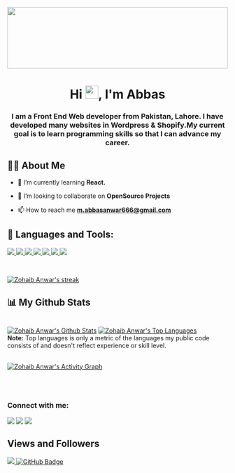 <a href="#"><img width="100%" height="140px" style="object-fit:cover; object-position: center;" src="https://images.unsplash.com/photo-1605379399642-870262d3d051?ixid=MnwxMjA3fDB8MHxzZWFyY2h8Mnx8cHJvZ3JhbW1pbmd8ZW58MHx8MHx8&ixlib=rb-1.2.1&auto=format&fit=crop&w=500&q=60" height="175px"/></a>

<h1 align="center">Hi <img src="https://raw.githubusercontent.com/MartinHeinz/MartinHeinz/master/wave.gif" width="30px">, I'm Abbas</h1>
<h3 align="center" >I am a Front End Web developer from Pakistan, Lahore. I have developed many websites in Wordpress & Shopify.My current goal is to learn programming skills so that I can advance my career.</h3>



## 🙋‍♂️ **About Me**

- 🌱 I’m currently learning **React.**

- 👯 I’m looking to collaborate on **OpenSource Projects**

<!-- - 👨‍💻 All of my projects are available at **[My Portfolio](https://iamzohaibanwar.github.io/Portfolio/)** -->

- 📫 How to reach me **m.abbasanwar666@gmail.com**



## 🚀 Languages and Tools:

<p align="left"> 
    <a href="https://developer.mozilla.org/en-US/docs/Web/JavaScript" target="_blank"> <img src="https://img.icons8.com/color/48/000000/javascript.png"/> </a> 
    <a href="https://www.w3.org/html/" target="_blank"> <img src="https://img.icons8.com/color/48/000000/html-5.png"/> </a> 
    <a href="https://www.w3schools.com/css/" target="_blank"> <img src="https://img.icons8.com/color/48/000000/css3.png"/> </a> 
    <a href="https://getbootstrap.com" target="_blank"> <img src="https://img.icons8.com/color/48/000000/bootstrap.png"/> </a> 
    <a href="https://git-scm.com/" target="_blank"> <img src="https://img.icons8.com/color/48/000000/git.png"/> </a>
    <a href="https://reactjs.org/" target="_blank"> <img src="https://img.icons8.com/color/48/000000/react-native.png"/> </a> 
    <a href="https://wordpress.org/" target="_blank"> <img src="https://img.icons8.com/fluency/48/000000/wordpress.png"/> </a> 
       
</p>

<!-- [![React Badge](https://img.shields.io/badge/-React-61DBFB?style=for-the-badge&labelColor=black&logo=react&logoColor=61DBFB)](#)  [![Javascript Badge](https://img.shields.io/badge/-Javascript-F0DB4F?style=for-the-badge&labelColor=black&logo=javascript&logoColor=F0DB4F)](#) [![Typescript Badge](https://img.shields.io/badge/-Typescript-007acc?style=for-the-badge&labelColor=black&logo=typescript&logoColor=007acc)](#) [![Nodejs Badge](https://img.shields.io/badge/-Nodejs-3C873A?style=for-the-badge&labelColor=black&logo=node.js&logoColor=3C873A)](#) [![GraphQL Badge](https://img.shields.io/badge/-GraphQl-e535ab?style=for-the-badge&labelColor=black&logo=node.js&logoColor=e535ab)](#) -->
<br/>

<p align="left">
    <a href="https://github.com/Abbaskhan101/github-readme-streak-stats">
        <img title="🔥 Get streak stats for your profile at git.io/streak-stats" alt="Zohaib Anwar's streak" src="https://github-readme-streak-stats.herokuapp.com/?user=Abbaskhan101&theme=black-ice&hide_border=true&stroke=0000&background=060A0CD0"/>
    </a>
</p>

## 📊 **My Github Stats**

  <br/>
    <a href="https://github.com/Abbaskhan101/github-readme-stats"><img alt="Zohaib Anwar's Github Stats" src="https://github-readme-stats.vercel.app/api?username=Abbaskhan101&show_icons=true&count_private=true&theme=react&hide_border=true&bg_color=0D1117" /></a>
  <a href="https://github.com/Abbaskhan101/github-readme-stats"><img alt="Zohaib Anwar's Top Languages" src="https://github-readme-stats.vercel.app/api/top-langs/?username=Abbaskhan101&langs_count=8&count_private=true&layout=compact&theme=react&hide_border=true&bg_color=0D1117" /></a>
  <br/>
  <b>Note:</b> Top languages is only a metric of the languages my public code consists of and doesn't reflect experience or skill level.


<br/>
<br/>

<a href="https://github.com/Abbaskhan101/github-readme-activity-graph"><img alt="Zohaib Anwar's Activity Graph" src="https://activity-graph.herokuapp.com/graph?username=Abbaskhan101&bg_color=0D1117&color=5BCDEC&line=5BCDEC&point=FFFFFF&hide_border=true" /></a>

<br/>
<br/>

### **Connect with me:**
<p align="left">

<a href = "#"><img src="https://img.icons8.com/fluent/48/000000/linkedin.png"/></a>
<a href = "https://twitter.com/muzammilabbas77"><img src="https://img.icons8.com/fluent/48/000000/twitter.png"/></a>
<a href = "https://web.facebook.com/muzammil.abbas.5855594"><img src="https://img.icons8.com/fluency/48/000000/facebook.png"/></a>


</p>

## **Views and Followers**
<a href="https://github.com/Meghna-DAS/github-profile-views-counter">
    <img src="https://komarev.com/ghpvc/?username=Abbaskhan101">
</a>
<a href="https://github.com/Abbaskhan101?tab=followers"><img src="https://img.shields.io/github/followers/Abbaskhan101?label=Followers&style=social" alt="GitHub Badge"></a>


